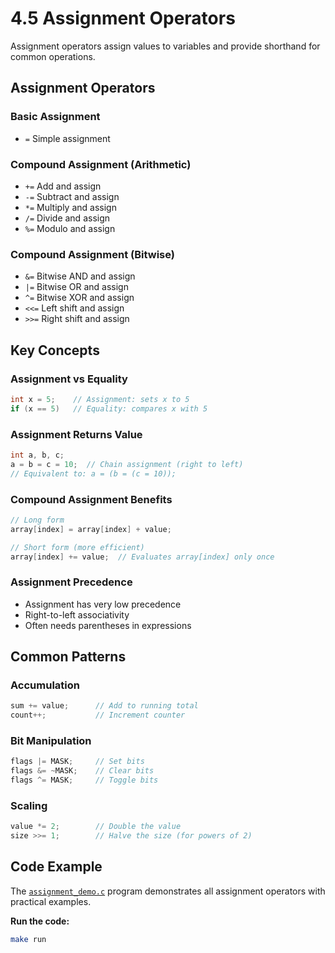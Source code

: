 # 4.5 Assignment Operators

Assignment operators assign values to variables and provide shorthand for common operations.

## Assignment Operators

### Basic Assignment
- `=` Simple assignment

### Compound Assignment (Arithmetic)
- `+=` Add and assign
- `-=` Subtract and assign
- `*=` Multiply and assign
- `/=` Divide and assign
- `%=` Modulo and assign

### Compound Assignment (Bitwise)
- `&=` Bitwise AND and assign
- `|=` Bitwise OR and assign
- `^=` Bitwise XOR and assign
- `<<=` Left shift and assign
- `>>=` Right shift and assign

## Key Concepts

### Assignment vs Equality
```c
int x = 5;    // Assignment: sets x to 5
if (x == 5)   // Equality: compares x with 5
```

### Assignment Returns Value
```c
int a, b, c;
a = b = c = 10;  // Chain assignment (right to left)
// Equivalent to: a = (b = (c = 10));
```

### Compound Assignment Benefits
```c
// Long form
array[index] = array[index] + value;

// Short form (more efficient)
array[index] += value;  // Evaluates array[index] only once
```

### Assignment Precedence
- Assignment has very low precedence
- Right-to-left associativity
- Often needs parentheses in expressions

## Common Patterns

### Accumulation
```c
sum += value;      // Add to running total
count++;           // Increment counter
```

### Bit Manipulation
```c
flags |= MASK;     // Set bits
flags &= ~MASK;    // Clear bits
flags ^= MASK;     // Toggle bits
```

### Scaling
```c
value *= 2;        // Double the value
size >>= 1;        // Halve the size (for powers of 2)
```

## Code Example

The [`assignment_demo.c`](assignment_demo.c) program demonstrates all assignment operators with practical examples.

**Run the code:**
```bash
make run
```
